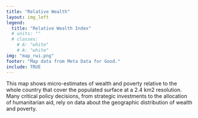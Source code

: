 ```yaml
---
title: "Relative Wealth"
layout: img_left
legend:
  title: "Relative Wealth Index"
  # units: ""
  # classes:
    # A: "white"
    # A: "white"
img: "map_rwi.png"
footer: "Map data from Meta Data for Good."
include: TRUE
---
```

This map shows micro-estimates of wealth and poverty relative to the whole country that cover the populated surface at a 2.4 km2 resolution. Many critical policy decisions, from strategic investments to the allocation of humanitarian aid, rely on data about the geographic distribution of wealth and poverty.

